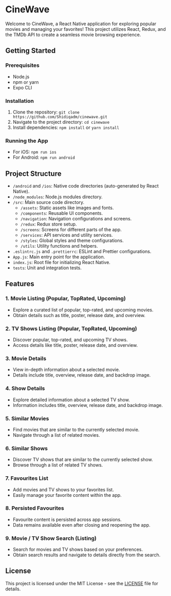 # CineWave

Welcome to CineWave, a React Native application for exploring popular movies and managing your favorites! This project utilizes React, Redux, and the TMDb API to create a seamless movie browsing experience.

## Getting Started

### Prerequisites
- Node.js
- npm or yarn
- Expo CLI

### Installation
1. Clone the repository: `git clone https://github.com/Shidiqadm/cinewave.git`
2. Navigate to the project directory: `cd cinewave`
3. Install dependencies: `npm install` or `yarn install`

### Running the App
- For iOS: `npm run ios`
- For Android: `npm run android`

## Project Structure

- `/android` and `/ios`: Native code directories (auto-generated by React Native).
- `/node_modules`: Node.js modules directory.
- `/src`: Main source code directory.
  - `/assets`: Static assets like images and fonts.
  - `/components`: Reusable UI components.
  - `/navigation`: Navigation configurations and screens.
  - `/redux`: Redux store setup.
  - `/screens`: Screens for different parts of the app.
  - `/services`: API services and utility services.
  - `/styles`: Global styles and theme configurations.
  - `/utils`: Utility functions and helpers.
- `.eslintrc.js` and `.prettierrc`: ESLint and Prettier configurations.
- `App.js`: Main entry point for the application.
- `index.js`: Root file for initializing React Native.
- `tests`: Unit and integration tests.

## Features

### 1. Movie Listing (Popular, TopRated, Upcoming)
   - Explore a curated list of popular, top-rated, and upcoming movies.
   - Obtain details such as title, poster, release date, and overview.

### 2. TV Shows Listing (Popular, TopRated, Upcoming)
   - Discover popular, top-rated, and upcoming TV shows.
   - Access details like title, poster, release date, and overview.

### 3. Movie Details
   - View in-depth information about a selected movie.
   - Details include title, overview, release date, and backdrop image.

### 4. Show Details
   - Explore detailed information about a selected TV show.
   - Information includes title, overview, release date, and backdrop image.

### 5. Similar Movies
   - Find movies that are similar to the currently selected movie.
   - Navigate through a list of related movies.

### 6. Similar Shows
   - Discover TV shows that are similar to the currently selected show.
   - Browse through a list of related TV shows.

### 7. Favourites List
   - Add movies and TV shows to your favorites list.
   - Easily manage your favorite content within the app.

### 8. Persisted Favourites
   - Favourite content is persisted across app sessions.
   - Data remains available even after closing and reopening the app.

### 9. Movie / TV Show Search (Listing)
   - Search for movies and TV shows based on your preferences.
   - Obtain search results and navigate to details directly from the search.

## License

This project is licensed under the MIT License - see the [LICENSE](LICENSE) file for details.
